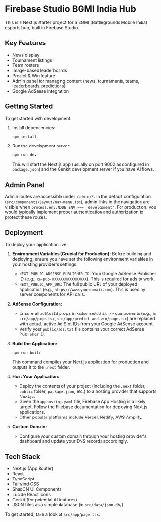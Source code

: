 # Firebase Studio BGMI India Hub

This is a Next.js starter project for a BGMI (Battlegrounds Mobile India) esports hub, built in Firebase Studio.

## Key Features

*   News display
*   Tournament listings
*   Team rosters
*   Image-based leaderboards
*   Predict & Win feature
*   Admin panel for managing content (news, tournaments, teams, leaderboards, predictions)
*   Google AdSense integration

## Getting Started

To get started with development:

1.  Install dependencies:
    ```bash
    npm install
    ```
2.  Run the development server:
    ```bash
    npm run dev
    ```
    This will start the Next.js app (usually on port 9002 as configured in `package.json`) and the Genkit development server if you have AI flows.

## Admin Panel

Admin routes are accessible under `/admin/*`. In the default configuration (`src/components/layout/nav-menu.tsx`), admin links in the navigation are visible when `process.env.NODE_ENV === 'development'`. For production, you would typically implement proper authentication and authorization to protect these routes.

## Deployment

To deploy your application live:

1.  **Environment Variables (Crucial for Production):**
    Before building and deploying, ensure you have set the following environment variables in your hosting provider's settings:

    *   `NEXT_PUBLIC_ADSENSE_PUBLISHER_ID`: Your Google AdSense Publisher ID (e.g., `ca-pub-XXXXXXXXXXXXXXXX`). This is required for ads to work.
    *   `NEXT_PUBLIC_APP_URL`: The full public URL of your deployed application (e.g., `https://www.yourdomain.com`). This is used by server components for API calls.

2.  **AdSense Configuration:**
    *   Ensure all `adSlotId` props in `<AdsenseAdUnit />` components (e.g., in `src/app/page.tsx`, `src/app/predict-and-win/page.tsx`) are replaced with actual, active Ad Slot IDs from your Google AdSense account.
    *   Verify your `public/ads.txt` file contains your correct AdSense Publisher ID.

3.  **Build the Application:**
    ```bash
    npm run build
    ```
    This command compiles your Next.js application for production and outputs it to the `.next` folder.

4.  **Host Your Application:**
    *   Deploy the contents of your project (including the `.next` folder, `public` folder, `package.json`, etc.) to a hosting provider that supports Next.js.
    *   Given the `apphosting.yaml` file, Firebase App Hosting is a likely target. Follow the Firebase documentation for deploying Next.js applications.
    *   Other popular platforms include Vercel, Netlify, AWS Amplify.

5.  **Custom Domain:**
    *   Configure your custom domain through your hosting provider's dashboard and update your DNS records accordingly.

## Tech Stack

*   Next.js (App Router)
*   React
*   TypeScript
*   Tailwind CSS
*   ShadCN UI Components
*   Lucide React Icons
*   Genkit (for potential AI features)
*   JSON files as a simple database (in `src/data/json-db/`)

To get started, take a look at `src/app/page.tsx`.
